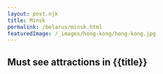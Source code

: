 ```yaml
---
layout: post.njk
title: Minsk
permalink: /belarus/minsk.html
featuredImage: /_images/hong-kong/hong-kong.jpg
---
```

## Must see attractions in {{title}}
